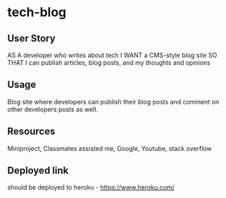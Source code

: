 # tech-blog

## User Story
AS A developer who writes about tech
I WANT a CMS-style blog site
SO THAT I can publish articles, blog posts, and my thoughts and opinions

## Usage 
Blog site where developers can publish their blog posts and comment on other developers posts as well.

## Resources 
Miniproject, Classmates assisted me, Google, Youtube, stack overflow 

## Deployed link
should be deployed to heroku - https://www.heroku.com/

## 